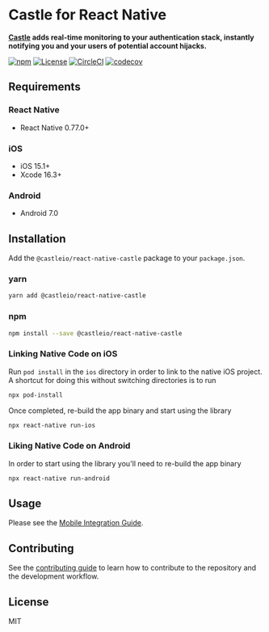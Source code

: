 # Castle for React Native

**[Castle](https://castle.io) adds real-time monitoring to your authentication stack, instantly notifying you and your users of potential account hijacks.**

[![npm](https://img.shields.io/npm/v/@castleio/react-native-castle)](https://www.npmjs.com/package/@castleio/react-native-castle)
[![License](https://img.shields.io/npm/l/@castleio/react-native-castle)](https://www.npmjs.com/package/@castleio/react-native-castle)
[![CircleCI](https://img.shields.io/circleci/build/github/castle/castle-react-native/master?token=5e33890a81d6ff15736b559ad252a3b6ab6db9b2)](https://circleci.com/gh/castle/castle-react-native)
[![codecov](https://codecov.io/gh/castle/castle-react-native/branch/master/graph/badge.svg)](https://codecov.io/gh/castle/castle-react-native)

## Requirements

### React Native
 - React Native 0.77.0+

### iOS
 - iOS 15.1+
 - Xcode 16.3+

### Android
 - Android 7.0

## Installation

Add the `@castleio/react-native-castle` package to your `package.json`.

### yarn

```bash
yarn add @castleio/react-native-castle
```

### npm

```bash
npm install --save @castleio/react-native-castle
```

### Linking Native Code on iOS
Run `pod install` in the `ios` directory in order to link to the native iOS project. A shortcut for doing this without switching directories is to run

```bash
npx pod-install
```

Once completed, re-build the app binary and start using the library

```bash
npx react-native run-ios
```

### Liking Native Code on Android
In order to start using the library you'll need to re-build the app binary

```bash
npx react-native run-android
```

## Usage

Please see the [Mobile Integration Guide](https://docs.castle.io).

## Contributing

See the [contributing guide](CONTRIBUTING.md) to learn how to contribute to the repository and the development workflow.

## License

MIT
